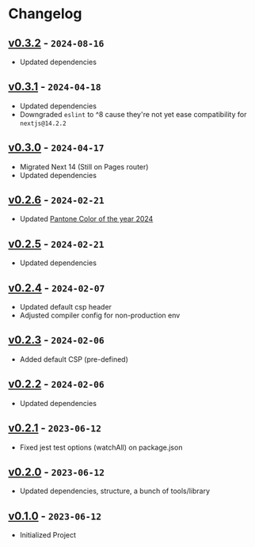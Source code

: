# Changelog

## [v0.3.2] - `2024-08-16`

- Updated dependencies

[v0.3.2]: https://github.com/buildingwatsize/next-antd-tailwind/releases/tag/v0.3.2

## [v0.3.1] - `2024-04-18`

- Updated dependencies
- Downgraded `eslint` to ^8 cause they're not yet ease compatibility for `nextjs@14.2.2`

[v0.3.1]: https://github.com/buildingwatsize/next-antd-tailwind/releases/tag/v0.3.1

## [v0.3.0] - `2024-04-17`

- Migrated Next 14 (Still on Pages router)
- Updated dependencies 

[v0.3.0]: https://github.com/buildingwatsize/next-antd-tailwind/releases/tag/v0.3.0

## [v0.2.6] - `2024-02-21`

- Updated [Pantone Color of the year 2024](https://www.pantone.com/color-of-the-year/2024)

[v0.2.6]: https://github.com/buildingwatsize/next-antd-tailwind/releases/tag/v0.2.6

## [v0.2.5] - `2024-02-21`

- Updated dependencies

[v0.2.5]: https://github.com/buildingwatsize/next-antd-tailwind/releases/tag/v0.2.5

## [v0.2.4] - `2024-02-07`

- Updated default csp header
- Adjusted compiler config for non-production env

[v0.2.4]: https://github.com/buildingwatsize/next-antd-tailwind/releases/tag/v0.2.4

## [v0.2.3] - `2024-02-06`

- Added default CSP (pre-defined)

[v0.2.3]: https://github.com/buildingwatsize/next-antd-tailwind/releases/tag/v0.2.3

## [v0.2.2] - `2024-02-06`

- Updated dependencies

[v0.2.2]: https://github.com/buildingwatsize/next-antd-tailwind/releases/tag/v0.2.2

## [v0.2.1] - `2023-06-12`

- Fixed jest test options (watchAll) on package.json

[v0.2.1]: https://github.com/buildingwatsize/next-antd-tailwind/releases/tag/v0.2.1

## [v0.2.0] - `2023-06-12`

- Updated dependencies, structure, a bunch of tools/library

[v0.2.0]: https://github.com/buildingwatsize/next-antd-tailwind/releases/tag/v0.2.0

## [v0.1.0] - `2023-06-12`

- Initialized Project

[v0.1.0]: https://github.com/buildingwatsize/next-antd-tailwind/releases/tag/v0.1.0

